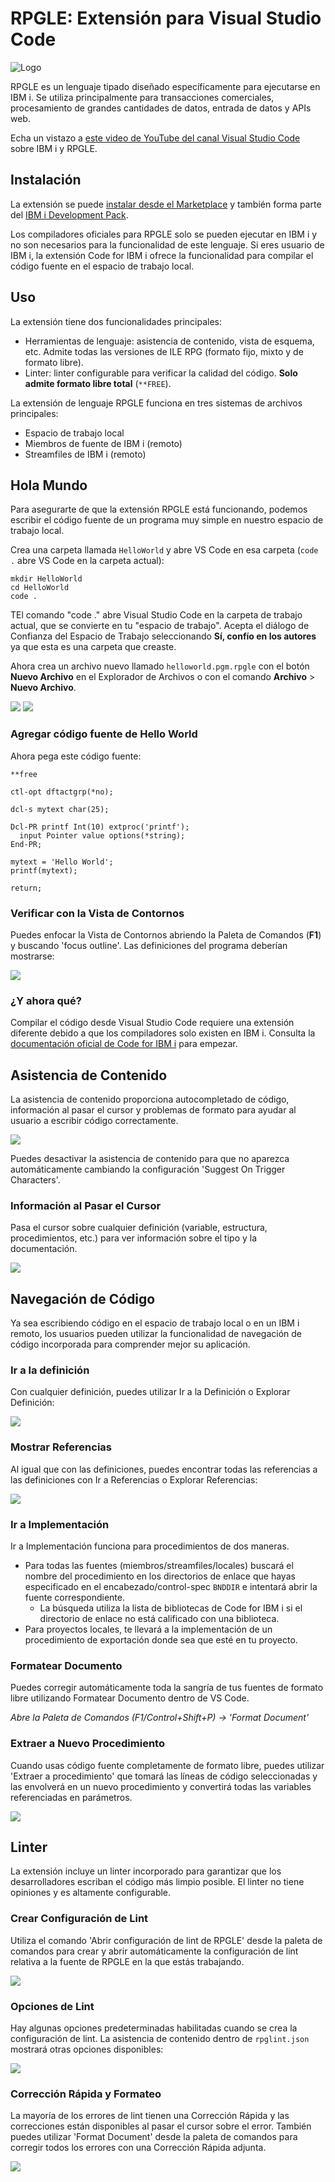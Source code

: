 # RPGLE: Extensión para Visual Studio Code

![Logo](https://github.com/halcyon-tech/vscode-rpgle/blob/main/media/logo.png?raw=true)

RPGLE es un lenguaje tipado diseñado específicamente para ejecutarse en IBM i. Se utiliza principalmente para transacciones comerciales, procesamiento de grandes cantidades de datos, entrada de datos y APIs web.

Echa un vistazo a [este video de YouTube del canal Visual Studio Code](https://www.youtube.com/watch?v=JRI7K8Y7cjQ) sobre IBM i y RPGLE.

## Instalación

La extensión se puede [instalar desde el Marketplace](https://marketplace.visualstudio.com/items?itemName=HalcyonTechLtd.vscode-rpgle) y también forma parte del [IBM i Development Pack](https://marketplace.visualstudio.com/items?itemName=HalcyonTechLtd.ibm-i-development-pack).

Los compiladores oficiales para RPGLE solo se pueden ejecutar en IBM i y no son necesarios para la funcionalidad de este lenguaje. Si eres usuario de IBM i, la extensión Code for IBM i ofrece la funcionalidad para compilar el código fuente en el espacio de trabajo local.

## Uso

La extensión tiene dos funcionalidades principales:

- Herramientas de lenguaje: asistencia de contenido, vista de esquema, etc. Admite todas las versiones de ILE RPG (formato fijo, mixto y de formato libre).
- Linter: linter configurable para verificar la calidad del código. **Solo admite formato libre total** (`**FREE`).

La extensión de lenguaje RPGLE funciona en tres sistemas de archivos principales:

- Espacio de trabajo local
- Miembros de fuente de IBM i (remoto)
- Streamfiles de IBM i (remoto)

## Hola Mundo

Para asegurarte de que la extensión RPGLE está funcionando, podemos escribir el código fuente de un programa muy simple en nuestro espacio de trabajo local.

Crea una carpeta llamada `HelloWorld` y abre VS Code en esa carpeta (`code .` abre VS Code en la carpeta actual):

```terminal
mkdir HelloWorld
cd HelloWorld
code .
```

TEl comando "code ." abre Visual Studio Code en la carpeta de trabajo actual, que se convierte en tu "espacio de trabajo". Acepta el diálogo de Confianza del Espacio de Trabajo seleccionando **Sí, confío en los autores** ya que esta es una carpeta que creaste.

Ahora crea un archivo nuevo llamado `helloworld.pgm.rpgle` con el botón **Nuevo Archivo** en el Explorador de Archivos o con el comando **Archivo** > **Nuevo Archivo**.

![](../../../assets/rpgle/hw_1.png)
![](../../../assets/rpgle/hw_2.png)

### Agregar código fuente de Hello World

Ahora pega este código fuente:

```rpgle
**free

ctl-opt dftactgrp(*no);

dcl-s mytext char(25);

Dcl-PR printf Int(10) extproc('printf');
  input Pointer value options(*string);
End-PR;

mytext = 'Hello World';
printf(mytext);

return;
```

### Verificar con la Vista de Contornos

Puedes enfocar la Vista de Contornos abriendo la Paleta de Comandos (**F1**) y buscando 'focus outline'. Las definiciones del programa deberían mostrarse:

![](../../../assets/rpgle/hw_3.png)

### ¿Y ahora qué?

Compilar el código desde Visual Studio Code requiere una extensión diferente debido a que los compiladores solo existen en IBM i. Consulta la [documentación oficial de Code for IBM i](https://halcyon-tech.github.io/docs/#/) para empezar.

## Asistencia de Contenido

La asistencia de contenido proporciona autocompletado de código, información al pasar el cursor y problemas de formato para ayudar al usuario a escribir código correctamente.

![](../../../assets/rpgle/intellisense.png)

Puedes desactivar la asistencia de contenido para que no aparezca automáticamente cambiando la configuración 'Suggest On Trigger Characters'.

### Información al Pasar el Cursor

Pasa el cursor sobre cualquier definición (variable, estructura, procedimientos, etc.) para ver información sobre el tipo y la documentación.

![](../../../assets/rpgle/hover.png)

## Navegación de Código

Ya sea escribiendo código en el espacio de trabajo local o en un IBM i remoto, los usuarios pueden utilizar la funcionalidad de navegación de código incorporada para comprender mejor su aplicación.

### Ir a la definición

Con cualquier definición, puedes utilizar Ir a la Definición o Explorar Definición:

![](../../../assets/rpgle/peek_defs.png)

### Mostrar Referencias

Al igual que con las definiciones, puedes encontrar todas las referencias a las definiciones con Ir a Referencias o Explorar Referencias:

![](../../../assets/rpgle/peef_refs.png)

### Ir a Implementación

Ir a Implementación funciona para procedimientos de dos maneras.

* Para todas las fuentes (miembros/streamfiles/locales) buscará el nombre del procedimiento en los directorios de enlace que hayas especificado en el encabezado/control-spec `BNDDIR` e intentará abrir la fuente correspondiente.
   * La búsqueda utiliza la lista de bibliotecas de Code for IBM i si el directorio de enlace no está calificado con una biblioteca.
* Para proyectos locales, te llevará a la implementación de un procedimiento de exportación donde sea que esté en tu proyecto.

### Formatear Documento

Puedes corregir automáticamente toda la sangría de tus fuentes de formato libre utilizando Formatear Documento dentro de VS Code.

*Abre la Paleta de Comandos (F1/Control+Shift+P) -> 'Format Document'*

### Extraer a Nuevo Procedimiento

Cuando usas código fuente completamente de formato libre, puedes utilizar 'Extraer a procedimiento' que tomará las líneas de código seleccionadas y las envolverá en un nuevo procedimiento y convertirá todas las variables referenciadas en parámetros.

![](../../../assets/rpgle/extract_procedure.png)

## Linter

La extensión incluye un linter incorporado para garantizar que los desarrolladores escriban el código más limpio posible. El linter no tiene opiniones y es altamente configurable.

### Crear Configuración de Lint

Utiliza el comando 'Abrir configuración de lint de RPGLE' desde la paleta de comandos para crear y abrir automáticamente la configuración de lint relativa a la fuente de RPGLE en la que estás trabajando.

![](../../../assets/rpgle/lint_create.png)

### Opciones de Lint

Hay algunas opciones predeterminadas habilitadas cuando se crea la configuración de lint. La asistencia de contenido dentro de `rpglint.json` mostrará otras opciones disponibles:

![](../../../assets/rpgle/lint_options.png)

### Corrección Rápida y Formateo

La mayoría de los errores de lint tienen una Corrección Rápida y las correcciones están disponibles al pasar el cursor sobre el error. También puedes utilizar 'Format Document' desde la paleta de comandos para corregir todos los errores con una Corrección Rápida adjunta.

![](../../../assets/rpgle/lint_errors.png)
